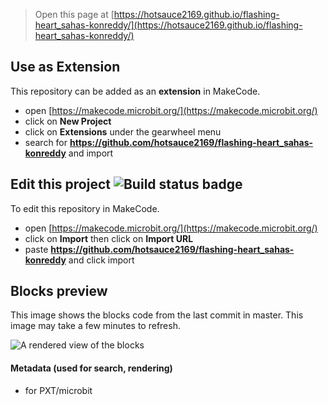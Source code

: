 
> Open this page at [https://hotsauce2169.github.io/flashing-heart_sahas-konreddy/](https://hotsauce2169.github.io/flashing-heart_sahas-konreddy/)

## Use as Extension

This repository can be added as an **extension** in MakeCode.

* open [https://makecode.microbit.org/](https://makecode.microbit.org/)
* click on **New Project**
* click on **Extensions** under the gearwheel menu
* search for **https://github.com/hotsauce2169/flashing-heart_sahas-konreddy** and import

## Edit this project ![Build status badge](https://github.com/hotsauce2169/flashing-heart_sahas-konreddy/workflows/MakeCode/badge.svg)

To edit this repository in MakeCode.

* open [https://makecode.microbit.org/](https://makecode.microbit.org/)
* click on **Import** then click on **Import URL**
* paste **https://github.com/hotsauce2169/flashing-heart_sahas-konreddy** and click import

## Blocks preview

This image shows the blocks code from the last commit in master.
This image may take a few minutes to refresh.

![A rendered view of the blocks](https://github.com/hotsauce2169/flashing-heart_sahas-konreddy/raw/master/.github/makecode/blocks.png)

#### Metadata (used for search, rendering)

* for PXT/microbit
<script src="https://makecode.com/gh-pages-embed.js"></script><script>makeCodeRender("{{ site.makecode.home_url }}", "{{ site.github.owner_name }}/{{ site.github.repository_name }}");</script>
